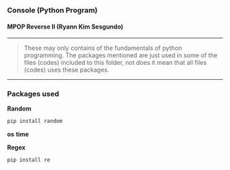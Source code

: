 ### Console (Python Program)
#### MPOP Reverse II (Ryann Kim Sesgundo)
---
> These may only contains of the fundamentals of python programming. The packages mentioned are just used in some of the files (codes) included to this folder, not does it mean that all files (codes) uses these packages.

---
### Packages used
**Random**
```Bash
pip install random
```
**os**
**time**

**Regex**
```Bash
pip install re
```